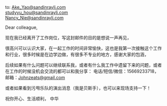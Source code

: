 to:
Ake_Yao@sandinrayli.com  
studyyu_hou@sandinrayli.com  
Nancy_Nie@sandinrayli.com


Dear colleague,  

现在我已经离开了工作岗位，写这封邮件的目的是想说一声再见，

很高兴可以认识大家，在一起工作的时间非常愉快，这也是我第一次接触这个工作和行业，很多时候是在边学边做，有很多不专业的地方，感谢大家的包涵，

后续如果有什么问题可以继续联系我，或者有什么我工作中遗留下来的问题，或者在工作的时候没机会交流的都可以和我分享：
电话/短信/微信：15669233718，邮箱：Johnzeats@gmail.com

或者如果看到污甩乐队的演出消息（我是贝斯手），也可以来现场支持一下！  

祝你开心、生活顺利，
中华